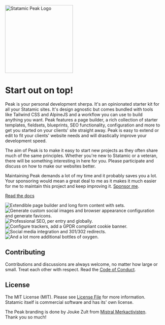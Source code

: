 <img class="margin-bottom: 1rem;" src="https://cdn.studio1902.nl/assets/statamic-peak/statamic-peak-logo.png?v=3" width="220" alt="Statamic Peak Logo" />

# Start out on top!

Peak is your personal development sherpa. It's an opinionated starter kit for all your Statamic sites. It's design agnostic but comes bundled with tools like Tailwind CSS and AlpineJS and a workflow you can use to build anything you want. Peak features a page builder, a rich collection of starter templates, fieldsets, blueprints, SEO functionality, configuration and more to get you started on your clients' site straight away. Peak is easy to extend or edit to fit your clients' website needs and will drastically improve your development speed.

The aim of Peak is to make it easy to start new projects as they often share much of the same principles. Whether you're new to Statamic or a veteran, there will be something interesting in here for you. Please participate and discuss on how to make our websites better.

Maintaining Peak demands a lot of my time and it probably saves you a lot. Your sponsoring would mean a great deal to me as it makes it much easier for me to maintain this project and keep improving it. [Sponsor me](https://github.com/sponsors/studio1902).

[Read the docs](https://peak.studio1902.nl)

![Extendible page builder and long form content with sets.](https://cdn.studio1902.nl/assets/statamic-peak/statamic-peak-promo-01.png)
![Generate custom social images and browser appearance configuration and generate favicons.](https://cdn.studio1902.nl/assets/statamic-peak/statamic-peak-promo-02.png)
![Professional SEO, per entry and globally.](https://cdn.studio1902.nl/assets/statamic-peak/statamic-peak-promo-03.png)
![Configure trackers, add a GPDR compliant cookie banner.](https://cdn.studio1902.nl/assets/statamic-peak/statamic-peak-promo-04.png)
![Social media integration and 301/302 redirects.](https://cdn.studio1902.nl/assets/statamic-peak/statamic-peak-promo-05.png)
![And a lot more additional bottles of oxygen.](https://cdn.studio1902.nl/assets/statamic-peak/statamic-peak-promo-06.png)

<!-- statamic:hide -->
## Contributing
Contributions and discussions are always welcome, no matter how large or small. Treat each other with respect. Read the [Code of Conduct](https://github.com/studio1902/statamic-peak/blob/main/.github/CODE_OF_CONDUCT.md).

## License
The MIT License (MIT). Please see [License File](LICENSE.md) for more information. Statamic itself is commercial software and has its' own license.

The Peak branding is done by Jouke Zult from [Mistral Merkactivisten](https://mistralmerkactivisten.nl). Thank you so much!
<!-- /statamic:hide -->
